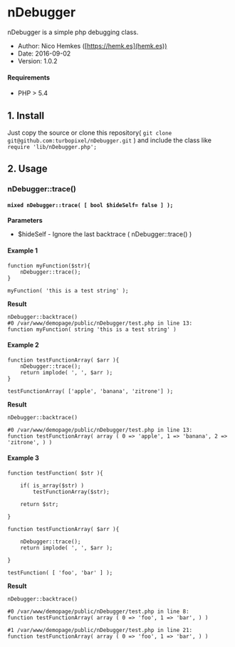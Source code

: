 # nDebugger

nDebugger is a simple php debugging class.

* Author: Nico Hemkes ([https://hemk.es](hemk.es))
* Date: 2016-09-02
* Version: 1.0.2

#### Requirements

* PHP > 5.4

## 1. Install

Just copy the source or clone this repository( `git clone git@github.com:turbopixel/nDebugger.git` ) and include the class like `require 'lib/nDebugger.php';`

## 2. Usage

### nDebugger::trace()

#### `mixed nDebugger::trace( [ bool $hideSelf= false ] );`  
  
**Parameters**  

- $hideSelf - Ignore the last backtrace ( nDebugger::trace() )

#### Example 1

```
function myFunction($str){
    nDebugger::trace();
}

myFunction( 'this is a test string' );
```

**Result**

```
nDebugger::backtrace()
#0 /var/www/demopage/public/nDebugger/test.php in line 13:
function myFunction( string 'this is a test string' )
```  

#### Example 2

```
function testFunctionArray( $arr ){
	nDebugger::trace();
	return implode( ', ', $arr );
}

testFunctionArray( ['apple', 'banana', 'zitrone'] );
```

**Result**

```
nDebugger::backtrace()

#0 /var/www/demopage/public/nDebugger/test.php in line 13:
function testFunctionArray( array ( 0 => 'apple', 1 => 'banana', 2 => 'zitrone', ) )
```
#### Example 3

```
function testFunction( $str ){

	if( is_array($str) )
		testFunctionArray($str);

	return $str;

}

function testFunctionArray( $arr ){

	nDebugger::trace();
	return implode( ', ', $arr );

}

testFunction( [ 'foo', 'bar' ] );
```

**Result**

```
nDebugger::backtrace()

#0 /var/www/demopage/public/nDebugger/test.php in line 8:
function testFunctionArray( array ( 0 => 'foo', 1 => 'bar', ) )

#1 /var/www/demopage/public/nDebugger/test.php in line 21:
function testFunctionArray( array ( 0 => 'foo', 1 => 'bar', ) )
```
